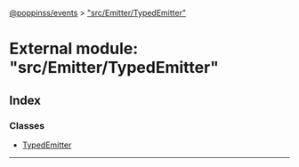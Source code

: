 [@poppinss/events](../README.md) > ["src/Emitter/TypedEmitter"](../modules/_src_emitter_typedemitter_.md)

# External module: "src/Emitter/TypedEmitter"

## Index

### Classes

* [TypedEmitter](../classes/_src_emitter_typedemitter_.typedemitter.md)

---

